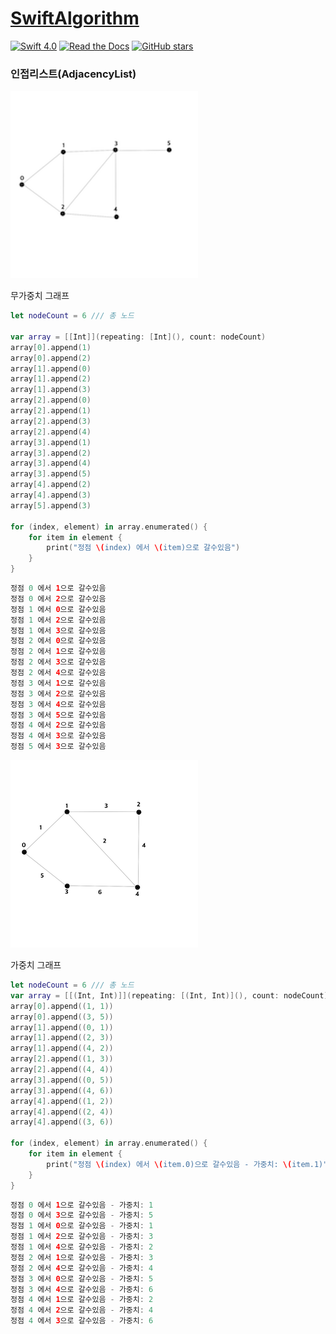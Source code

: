 # [SwiftAlgorithm](https://github.com/pikachu987/SwiftAlgorithm "SwiftAlgorithm")

[![Swift 4.0](https://img.shields.io/badge/Swift-4.0-orange.svg?style=flat)](https://developer.apple.com/swift/)
[![Read the Docs](https://img.shields.io/readthedocs/pip.svg)](https://github.com/pikachu987/SwiftAlgorithm)
[![GitHub stars](https://img.shields.io/github/stars/badges/shields.svg?style=social&label=Stars)](https://github.com/pikachu987/SwiftAlgorithm/stargazers)

### 인접리스트(AdjacencyList)

<img src="adjacency_1.png" width="300px"/>

무가중치 그래프

```swift
let nodeCount = 6 /// 총 노드

var array = [[Int]](repeating: [Int](), count: nodeCount)
array[0].append(1)
array[0].append(2)
array[1].append(0)
array[1].append(2)
array[1].append(3)
array[2].append(0)
array[2].append(1)
array[2].append(3)
array[2].append(4)
array[3].append(1)
array[3].append(2)
array[3].append(4)
array[3].append(5)
array[4].append(2)
array[4].append(3)
array[5].append(3)

for (index, element) in array.enumerated() {
    for item in element {
        print("정점 \(index) 에서 \(item)으로 갈수있음")
    }
}
```
```swift
정점 0 에서 1으로 갈수있음
정점 0 에서 2으로 갈수있음
정점 1 에서 0으로 갈수있음
정점 1 에서 2으로 갈수있음
정점 1 에서 3으로 갈수있음
정점 2 에서 0으로 갈수있음
정점 2 에서 1으로 갈수있음
정점 2 에서 3으로 갈수있음
정점 2 에서 4으로 갈수있음
정점 3 에서 1으로 갈수있음
정점 3 에서 2으로 갈수있음
정점 3 에서 4으로 갈수있음
정점 3 에서 5으로 갈수있음
정점 4 에서 2으로 갈수있음
정점 4 에서 3으로 갈수있음
정점 5 에서 3으로 갈수있음
```

<img src="adjacency_2.png" width="300px"/>

가중치 그래프

```swift
let nodeCount = 6 /// 총 노드
var array = [[(Int, Int)]](repeating: [(Int, Int)](), count: nodeCount)
array[0].append((1, 1))
array[0].append((3, 5))
array[1].append((0, 1))
array[1].append((2, 3))
array[1].append((4, 2))
array[2].append((1, 3))
array[2].append((4, 4))
array[3].append((0, 5))
array[3].append((4, 6))
array[4].append((1, 2))
array[4].append((2, 4))
array[4].append((3, 6))

for (index, element) in array.enumerated() {
    for item in element {
        print("정점 \(index) 에서 \(item.0)으로 갈수있음 - 가중치: \(item.1)")
    }
}
```
```swift
정점 0 에서 1으로 갈수있음 - 가중치: 1
정점 0 에서 3으로 갈수있음 - 가중치: 5
정점 1 에서 0으로 갈수있음 - 가중치: 1
정점 1 에서 2으로 갈수있음 - 가중치: 3
정점 1 에서 4으로 갈수있음 - 가중치: 2
정점 2 에서 1으로 갈수있음 - 가중치: 3
정점 2 에서 4으로 갈수있음 - 가중치: 4
정점 3 에서 0으로 갈수있음 - 가중치: 5
정점 3 에서 4으로 갈수있음 - 가중치: 6
정점 4 에서 1으로 갈수있음 - 가중치: 2
정점 4 에서 2으로 갈수있음 - 가중치: 4
정점 4 에서 3으로 갈수있음 - 가중치: 6
```
